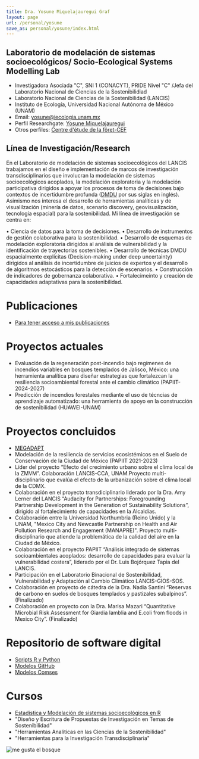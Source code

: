 ```yaml
---
title: Dra. Yosune Miquelajauregui Graf
layout: page
url: /personal/yosune
save_as: personal/yosune/index.html
---
```


## Laboratorio de modelación de sistemas socioecológicos/ Socio-Ecological Systems Modelling Lab

- Investigadora Asociada "C", SNI 1 (CONACYT), PRIDE Nivel "C" /Jefa del Laboratorio Nacional de Ciencias de la Sostenibilidiad
- Laboratorio Nacional de Ciencias de la Sostenibilidad (LANCIS)
- Instituto de Ecología, Universidad Nacional Autónoma de México (UNAM)
- Email: yosune@iecologia.unam.mx
- Perfil Researchgate: [Yosune Miquelajauregui](https://www.researchgate.net/profile/Yosune_Miquelajauregui/publications)
- Otros perfiles: [Centre d'étude de la fôret-CEF](http://www.cef-cfr.ca/index.php?n=MEmbres.YosuneMiquelajauregui)

## Línea de Investigación/Research

En el Laboratorio de modelación de sistemas socioecológicos del LANCIS trabajamos en el diseño e implementación de marcos de investigación transdisciplinarios que involucran la modelación de sistemas socioecológicos acoplados, la modelación exploratoria y la modelación participativa dirigidos a apoyar los procesos de toma de decisiones bajo contextos de incertidumbre profunda ([DMDU](http://www.deepuncertainty.org) por sus siglas en inglés). Asimismo nos interesa el desarrollo de herramientas analíticas y de visualilzación (minería de datos, scenario discovery, geovisualización, tecnología espacial) para la sostenibilidad.
Mi línea de investigación se centra en:

• Ciencia de datos para la toma de decisiones.
• Desarrollo de instrumentos de gestión colaborativa para la sostenibilidad.
• Desarrollo de esquemas de modelación exploratoria dirigidos al análisis de vulnerabilidad
y la identificación de trayectorias sostenibles.
• Desarrollo de técnicas DMDU espacialmente explícitas (Decision-making under deep
uncertainty) dirigidos al análisis de incertidumbre de juicios de expertos y el desarrollo de
algoritmos estocásticos para la detección de escenarios.
• Construcción de indicadores de gobernanza colaborativa.
• Fortalecimeinto y creación de capacidades adaptativas para la sostenibilidad.


# Publicaciones
 - [Para tener acceso a mis publicaciones](https://www.researchgate.net/profile/Yosune_Miquelajauregui/publications)

# Proyectos actuales
 - Evaluación de la regeneración post-incendio bajo regímenes de incendios variables en bosques templados de Jalisco, México: una 
   herramienta analítica para diseñar estrategias que fortalezcan la resiliencia socioambiental forestal ante el cambio climático 
   (PAPIIT-2024-2027) 
 - Predicción de incendios forestales mediante el uso de técncias de aprendizaje automatizado: una herramienta de apoyo en la 
   construcción de sostenibilidad (HUAWEI-UNAM)
 
   
# Proyectos concluidos
 - [MEGADAPT]( http://megadapt.weebly.com/)
 - Modelación de la resiliencia de servicios ecosistémicos en el Suelo de Conservación de la Ciudad de México (PAPIIT 2021-2023)
 - Líder del proyecto “Efecto del crecimiento urbano sobre el clima local de la ZMVM”. Colaboración LANCIS-CCA,
   UNAM.Proyecto multi-disciplinario que evalúa el efecto de la urbanización sobre el clima local de la CDMX.
 - Colaboración en el proyecto transdiciplinario liderado por la Dra. Amy Lerner del LANCIS “Audacity for
   Partnerships: Foregrounding Partnership Development in the Generation of Sustainability Solutions”, dirigido al
   fortalecimiento de capacidades en la Alcaldías.
 - Colaboración entre la Universidad Northumbria (Reino Unido) y la UNAM, "Mexico City and Newcastle
   Partnership on Health and Air Pollution Research and Engagement (MANAPRE)". Proyecto multi-disciplinario que
   atiende la problemática de la calidad del aire en la Ciudad de México.
 - Colaboración en el proyecto PAPIIT “Análisis integrado de sistemas socioambientales acoplados: desarrollo de
   capacidades para evaluar la vulnerabilidad costera”, liderado por el Dr. Luis Bojórquez Tapia del LANCIS.
 - Participación en el Laboratorio Binacional de Sostenibilidad, Vulnerabilidad y Adaptación al Cambio Climático LANCIS-GIOS-SOS.
 - Colaboración en proyecto de cátedra de la Dra. Nadia Santini “Reservas de carbono en suelos de bosques
   templados y pastizales subalpinos”. (Finalizado)
 - Colaboración en proyecto con la Dra. Marisa Mazari “Quantitative Microbial Risk Assessment for Giardia
   lamblia and E.coli from floods in Mexico City”. (Finalizado)


# Repositorio de software digital

 - [Scripts R y Python](http://lancis.ecologia.unam.mx/R_Scripts_Catalogue/)
 - [Modelos GitHub](https://github.com/yosunemiquela)
 - [Modelos Comses](https://www.comses.net/codebases/c9c25814-775d-435f-a8c8-017404a2130f/releases/1.0.0/)  
 
# Cursos

 - [Estadística y Modelación de sistemas socioecológicos en R](http://lancis.ecologia.unam.mx/R_Scripts_Catalogue/)
 - "Diseño y Escritura de Propuestas de Investigación en Temas de Sostenibilidad"
 - "Herramientas Analíticas en las Ciencias de la Sostenibilidad"
 - "Herramientas para la Investigación Transdisciplinaria"
  
![me gusta el bosque](http://lasdoscastillas.net/wp-content/uploads/2014/02/Bosque.jpg)
